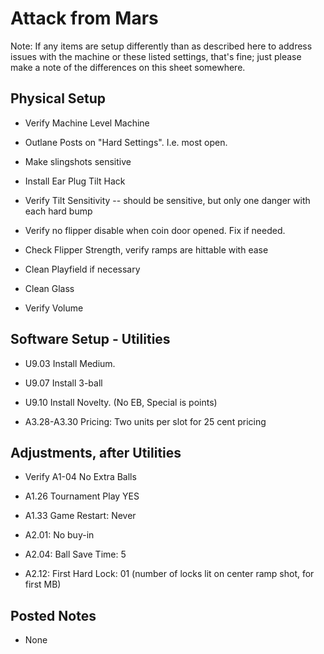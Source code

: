 # Attack from Mars

Note: If any items are setup differently than as described here to address issues with the machine or these listed settings, that's fine; just please make a note of the differences on this sheet somewhere.

## Physical Setup

-   Verify Machine Level Machine

-   Outlane Posts on "Hard Settings". I.e. most open.

-   Make slingshots sensitive

-   Install Ear Plug Tilt Hack

-   Verify Tilt Sensitivity -- should be sensitive, but only one danger with each hard bump

-   Verify no flipper disable when coin door opened. Fix if needed.

-   Check Flipper Strength, verify ramps are hittable with ease

-   Clean Playfield if necessary

-   Clean Glass

-   Verify Volume

## Software Setup - Utilities

-   U9.03 Install Medium.

-   U9.07 Install 3-ball

-   U9.10 Install Novelty. (No EB, Special is points)

-   A3.28-A3.30 Pricing: Two units per slot for 25 cent pricing

## Adjustments, after Utilities

-   Verify A1-04 No Extra Balls

-   A1.26 Tournament Play YES

-   A1.33 Game Restart: Never

-   A2.01: No buy-in

-   A2.04: Ball Save Time: 5

-   A2.12: First Hard Lock: 01 (number of locks lit on center ramp shot, for first MB)

## Posted Notes

-   None
